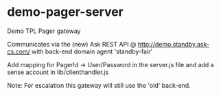 demo-pager-server
=================

Demo TPL Pager gateway

Communicates via the (new) Ask REST API @ http://demo.standby.ask-cs.com/ with back-end domain agent 'standby-fair'

Add mapping for PagerId -> User/Password in the server.js file and add a sense account in lib/clienthandler.js

Note: For escalation this gateway will still use the 'old' back-end.
